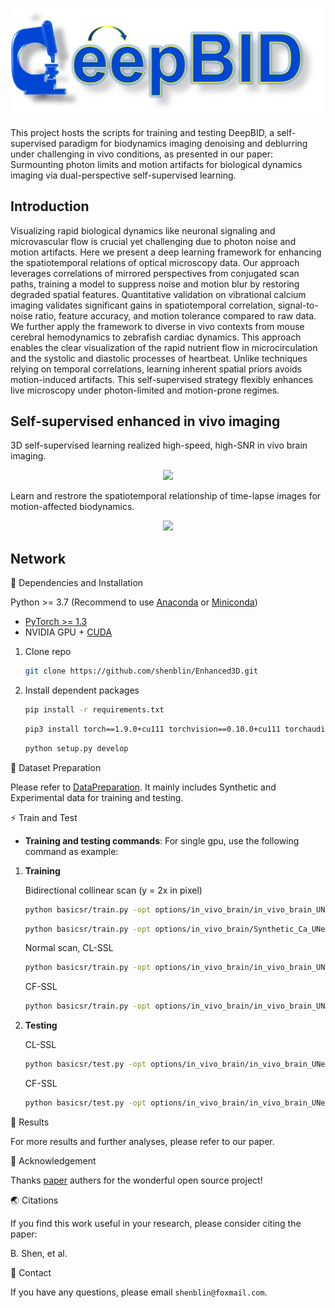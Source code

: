 <p align="center">
  <img src="assets/title.jpg">
</p>

This project hosts the scripts for training and testing DeepBID, a self-supervised paradigm for biodynamics imaging denoising and deblurring under challenging in vivo conditions, as presented in our paper: Surmounting photon limits and motion artifacts for biological dynamics imaging via dual-perspective self-supervised learning.


## Introduction

Visualizing rapid biological dynamics like neuronal signaling and microvascular flow is crucial yet challenging due to photon noise and motion artifacts. Here we present a deep learning framework for enhancing the spatiotemporal relations of optical microscopy data. Our approach leverages correlations of mirrored perspectives from conjugated scan paths, training a model to suppress noise and motion blur by restoring degraded spatial features. Quantitative validation on vibrational calcium imaging validates significant gains in spatiotemporal correlation, signal-to-noise ratio, feature accuracy, and motion tolerance compared to raw data. We further apply the framework to diverse in vivo contexts from mouse cerebral hemodynamics to zebrafish cardiac dynamics. This approach enables the clear visualization of the rapid nutrient flow in microcirculation and the systolic and diastolic processes of heartbeat. Unlike techniques relying on temporal correlations, learning inherent spatial priors avoids motion-induced artifacts. This self-supervised strategy flexibly enhances live microscopy under photon-limited and motion-prone regimes.

## Self-supervised enhanced in vivo imaging 
3D self-supervised learning realized high-speed, high-SNR in vivo brain imaging.

<p align="center">
  <img src="assets/diagram.gif">
</p>

Learn and restrore the spatiotemporal relationship of time-lapse images for motion-affected biodynamics.

<p align="center">
  <img src="assets/comparison.gif">
</p>


## Network
📕 Dependencies and Installation

Python >= 3.7 (Recommend to use [Anaconda](https://www.anaconda.com/download/#linux) or [Miniconda](https://docs.conda.io/en/latest/miniconda.html))
- [PyTorch >= 1.3](https://pytorch.org/)
- NVIDIA GPU + [CUDA](https://developer.nvidia.com/cuda-downloads)

1. Clone repo

    ```bash
    git clone https://github.com/shenblin/Enhanced3D.git
    ```

2. Install dependent packages

    ```bash
    pip install -r requirements.txt
     ```
     ```bash
    pip3 install torch==1.9.0+cu111 torchvision==0.10.0+cu111 torchaudio==0.9.0 -f https://download.pytorch.org/whl/torch_stable.html
      ```
     ```bash
    python setup.py develop
    ```
   
📕 Dataset Preparation

Please refer to [DataPreparation](datasets/Data_Download.md). It mainly includes Synthetic and Experimental data for training and testing.


⚡ Train and Test

- **Training and testing commands**: For single gpu, use the following command as example:
1. **Training**

   Bidirectional collinear scan (y = 2x in pixel)

    ```bash
    python basicsr/train.py -opt options/in_vivo_brain/in_vivo_brain_UNet3D_self_lines_train_bi_scan.yml
    ```
    ```bash
    python basicsr/train.py -opt options/in_vivo_brain/Synthetic_Ca_UNet3D_self_lines_train.yml
    ```
    
   Normal scan, CL-SSL
    ```bash
    python basicsr/train.py -opt options/in_vivo_brain/in_vivo_brain_UNet3D_self_lines_train.yml
    ```
    CF-SSL
    ```bash
    python basicsr/train.py -opt options/in_vivo_brain/in_vivo_brain_UNet_self_frames_train.yml
     ```

2. **Testing**
     
    CL-SSL
    ```bash
    python basicsr/test.py -opt options/in_vivo_brain/in_vivo_brain_UNet3D_self_lines_test.yml
    ```
    CF-SSL
    ```bash
    python basicsr/test.py -opt options/in_vivo_brain/in_vivo_brain_UNet_self_frames_test.yml
     ```
 
📢 Results

For more results and further analyses, please refer to our paper.


📜 Acknowledgement

Thanks [paper](https://arxiv.org/pdf/2007.15651) authers for the wonderful open source project!


🌏 Citations

If you find this work useful in your research, please consider citing the paper:

B. Shen, et al.

📧 Contact

If you have any questions, please email `shenblin@foxmail.com`.
